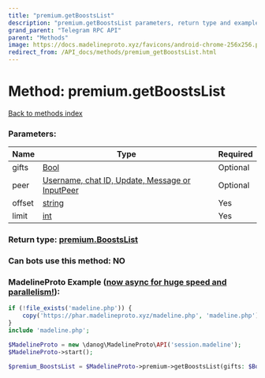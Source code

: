 ```yaml
---
title: "premium.getBoostsList"
description: "premium.getBoostsList parameters, return type and example"
grand_parent: "Telegram RPC API"
parent: "Methods"
image: https://docs.madelineproto.xyz/favicons/android-chrome-256x256.png
redirect_from: /API_docs/methods/premium_getBoostsList.html
---
```

# Method: premium.getBoostsList
[Back to methods index](index.html)



### Parameters:

| Name     |    Type       | Required |
|----------|---------------|----------|
|gifts|[Bool](/API_docs/types/Bool.html) | Optional|
|peer|[Username, chat ID, Update, Message or InputPeer](/API_docs/types/InputPeer.html) | Optional|
|offset|[string](/API_docs/types/string.html) | Yes|
|limit|[int](/API_docs/types/int.html) | Yes|


### Return type: [premium.BoostsList](/API_docs/types/premium.BoostsList.html)

### Can bots use this method: **NO**


### MadelineProto Example ([now async for huge speed and parallelism!](https://docs.madelineproto.xyz/docs/ASYNC.html)):


```php
if (!file_exists('madeline.php')) {
    copy('https://phar.madelineproto.xyz/madeline.php', 'madeline.php');
}
include 'madeline.php';

$MadelineProto = new \danog\MadelineProto\API('session.madeline');
$MadelineProto->start();

$premium_BoostsList = $MadelineProto->premium->getBoostsList(gifts: $Bool, peer: $InputPeer, offset: 'string', limit: $int, );
```


